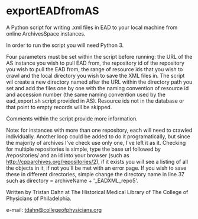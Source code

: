 # exportEADfromAS
A Python script for writing .xml files in EAD to your local machine from online ArchivesSpace instances.

In order to run the script you will need Python 3.

Four parameters must be set within the script before running: the URL of the AS instance you wish to pull EAD from, the repository id of the repository you wish to pull the EAD from, the range of resource ids that you wish to crawl and the local directory you wish to save the XML files in. The script wil create a new directory named after the URL within the directory path you set and add the files one by one with the naming convention of resource id and accession number (the same naming convention used by the ead_export.sh script provided in AS). Resource ids not in the database or that point to empty records will be skipped.

Comments within the script provide more information.

Note: for instances with more than one repository, each will need to crawled individually. Another loop could be added to do it programatically, but since the majority of archives I've check use only one, I've left it as it. Checking for multiple repositories is simple, type the base url followed by /repositories/ and an id into your browser (such as http://cpparchives.org/repositories/2), if it exists you will see a listing of all the objects in it, if not you'll be met with an error page. If you wish to save these in different directories, simple change the directory name in line 37 such as directory = archiveName + '_EADXML_repo5'.

Written by Tristan Dahn at The Historical Medical Library of The College of Physicians of Philadelphia.

e-mail: tdahn@collegeofphysicians.org
